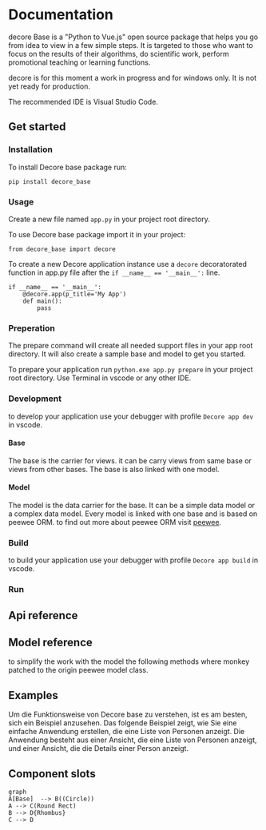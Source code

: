 # Documentation

decore Base is a "Python to Vue.js" open source package that helps you go from idea to view in a few simple steps. It is targeted to those who want to focus on the results of their algorithms, do scientific work, perform promotional teaching or learning functions.

decore is for this moment a work in progress and for windows only. It is not yet ready for production.

The recommended IDE is Visual Studio Code.

## Get started
### Installation
To install Decore base package run:

```
pip install decore_base
````

### Usage
Create a new file named ```app.py``` in your project root directory.


To use Decore base package import it in your project:

```
from decore_base import decore
```

To create a new Decore application instance use a ```decore``` decoratorated function in app.py file after the ```if __name__ == '__main__':``` line.	

```
if __name__ == '__main__':
    @decore.app(p_title='My App')
    def main():
        pass
```

### Preperation
The prepare command will create all needed support files in your app root directory. It will also create a sample base and model to get you started.

To prepare your application run ``` python.exe app.py prepare ``` in your project root directory. Use Terminal in vscode or any other IDE.

### Development
to develop your application use your debugger with profile ``` Decore app dev ``` in 
vscode.

#### Base
The base is the carrier for views. it can be carry views from same base or views from other bases. The base is also linked with one model.  

#### Model
The model is the data carrier for the base. It can be a simple data model or a complex data model. Every model is linked with one base and is based on peewee ORM. to find out more about peewee ORM visit [peewee](http://docs.peewee-orm.com/en/latest/).

### Build
to build your application use your debugger with profile ``` Decore app build ``` in vscode.

### Run

## Api reference

## Model reference
to simplify the work with the model the following methods where monkey patched to the origin peewee model class.

## Examples
Um die Funktionsweise von Decore base zu verstehen, ist es am besten, sich ein Beispiel anzusehen. Das folgende Beispiel zeigt, wie Sie eine einfache Anwendung erstellen, die eine Liste von Personen anzeigt. Die Anwendung besteht aus einer Ansicht, die eine Liste von Personen anzeigt, und einer Ansicht, die die Details einer Person anzeigt.

## Component slots

```mermaid 
graph
A[Base]  --> B((Circle))
A --> C(Round Rect)
B --> D{Rhombus}
C --> D

